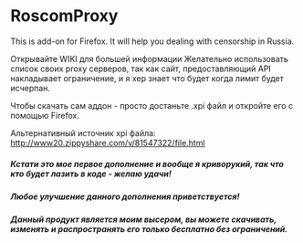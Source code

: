 RoscomProxy
===========

This is add-on for Firefox. It will help you dealing with censorship in Russia.

Открывайте WIKI для большей информации
Желательно использовать список своих proxy серверов, так как сайт, предоставляющий API накладывает ограничение, и я хер знает что будет когда лимит будет исчерпан.

Чтобы скачать сам аддон - просто достаньте .xpi файл и откройте его с помощью Firefox.

Альтернативный источник xpi файла: http://www20.zippyshare.com/v/81547322/file.html

##### Кстати это мое первое дополнение и вообще я криворукий, так что кто будет лазить в коде - желаю удачи!

##### Любое улучшение данного дополнения приветствуется!

##### Данный продукт является моим высером, вы можете скачивать, изменять и распространять его _только_ бесплатно без ограничений.
